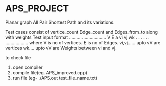 # APS_PROJECT
Planar graph All Pair Shortest Path and its variations.

Test cases consist of vertice_count Edge_count and Edges_from_to along with weights
Test input format
.............................
V E
a vi vj wk
.
.
.
.
.
.
..................
where V is no of vertices.
      E is no of Edges.
      vi,vj...... upto vV are vertices
      wk.... upto vV are Weights between vi and vj.
      
to check file

1) open compiler
2) compile file(eg. APS_improved.cpp)
3) run file (eg-    ./APS.out test_file_name.txt)
